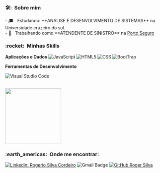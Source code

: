 <h3> 🛠️: &nbsp;Sobre mim </h3>
- 🎓 &nbsp; Estudando: **ANALISE E DESENVOLVIMENTO DE SISTEMAS** na Universidade cruzeiro do sul.<br/>
- 💼 &nbsp; Trabalhando como **ATENDENTE DE SINISTRO** na <a href="(https://www.linkedin.com/company/porto/mycompany/verification/)">Porto Seguro</a>

<h3> :rocket: &nbsp;Minhas Skills </h3>

**Aplicações e Dados**
  ![JavaScript](https://img.shields.io/badge/-JavaScript-333333?style=flat&logo=javascript)
  ![HTML5](https://img.shields.io/badge/-HTML5-333333?style=flat&logo=HTML5)
  ![CSS](https://img.shields.io/badge/-CSS-333333?style=flat&logo=CSS3&logoColor=1572B6)
  ![BootTrap](https://img.shields.io/badge/-Boottrap-333333?style=flat&logo=Bootstrap&logoColor=0000)

**Ferramentas de Desenvolvimento**

  ![Visual Studio Code](https://img.shields.io/badge/-Visual%20Studio%20Code-333333?style=flat&logo=visual-studio-code&logoColor=007ACC)
 

<br/>

<a href="https://github.com/Rogerkazuya">
  <img height="180em" src="https://github-readme-stats.vercel.app/api?username=Rogerkazuya&theme=dark&show_icons=true" />
</a>

<br/>

<h3> :earth_americas: &nbsp;Onde me encontrar: </h3> 

[![Linkedin: Rogerio Silva Cordeiro](https://img.shields.io/badge/-Rogerio-blue?style=flat-square&logo=Linkedin&logoColor=white&link=LINK-DO-SEU-LINKEDIN)](https://www.linkedin.com/in/rog%C3%A9rio-silva-cordeiro-354623198/)
![Gmail Badge](https://img.shields.io/badge/-roger.silva28@outlook.com-006bed?style=flat-square&logo=Outlook&logoColor=white&link=mailto:SEU-EMAIL)
[![GitHub Roger Silva]( https://img.shields.io/github/followers/Rogerkazuya?label=follow&style=social)](https://github.com/Rogerkazuya)

